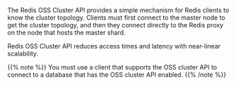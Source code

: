 The Redis OSS Cluster API provides a simple mechanism for Redis clients to know the cluster topology.
Clients must first connect to the master node to get the cluster topology,
and then they connect directly to the Redis proxy on the node that hosts the master shard.

Redis OSS Cluster API reduces access times and latency with near-linear scalability.

{{% note %}}
You must use a client that supports the OSS cluster API to connect to a database
that has the OSS cluster API enabled.
{{% /note %}}
